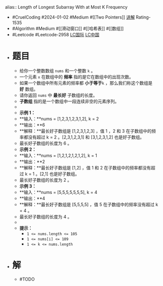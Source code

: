 alias:: Length of Longest Subarray With at Most K Frequency

- #CruelCoding #2024-01-02 #Medium #[[Two Pointers]] [讲解](N/A) Rating-1535
- #Algorithm #Medium #[[滑动窗口]] #[[哈希表]] #[[数组]]
- #Leetcode #Leetcode-2958 [LC国际](https://leetcode.com/problems/length-of-longest-subarray-with-at-most-k-frequency/) [LC中国](https://leetcode.cn/problems/length-of-longest-subarray-with-at-most-k-frequency/)
- # 题目
	- 给你一个整数数组 `nums` 和一个整数 `k` 。
	- 一个元素 `x` 在数组中的 **频率** 指的是它在数组中的出现次数。
	- 如果一个数组中所有元素的频率都 **小于等于**`k` ，那么我们称这个数组是 **好** 数组。
	- 请你返回 `nums` 中 **最长好** 子数组的长度。
	- **子数组** 指的是一个数组中一段连续非空的元素序列。
	-
	- **示例 1：**
	- **输入：**nums = [1,2,3,1,2,3,1,2], k = 2
	- **输出：**6
	- **解释：**最长好子数组是 [1,2,3,1,2,3] ，值 1 ，2 和 3 在子数组中的频率都没有超过 k = 2 。[2,3,1,2,3,1] 和 [3,1,2,3,1,2] 也是好子数组。
	- 最长好子数组的长度为 6 。
	- **示例 2：**
	- **输入：**nums = [1,2,1,2,1,2,1,2], k = 1
	- **输出：**2
	- **解释：**最长好子数组是 [1,2] ，值 1 和 2 在子数组中的频率都没有超过 k = 1 。[2,1] 也是好子数组。
	- 最长好子数组的长度为 2 。
	- **示例 3：**
	- **输入：**nums = [5,5,5,5,5,5,5], k = 4
	- **输出：**4
	- **解释：**最长好子数组是 [5,5,5,5] ，值 5 在子数组中的频率没有超过 k = 4 。
	- 最长好子数组的长度为 4 。
	-
	- **提示：**
		- `1 <= nums.length <= 105`
		- `1 <= nums[i] <= 109`
		- `1 <= k <= nums.length`
- # 解
	- #TODO